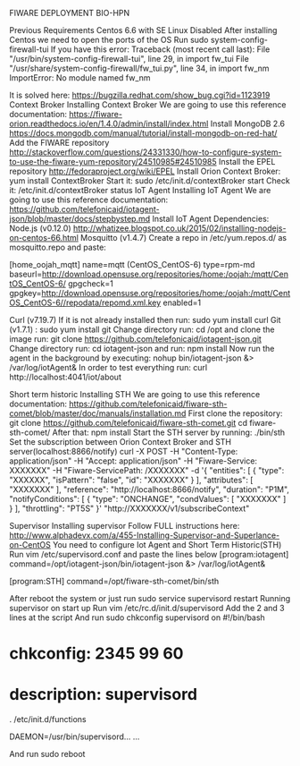 FIWARE DEPLOYMENT BIO-HPN

Previous Requirements
Centos 6.6 with SE Linux Disabled
After installing Centos we need to open the ports of the OS
Run sudo system-config-firewall-tui
If you have this error:
Traceback (most recent call last):
  File "/usr/bin/system-config-firewall-tui", line 29, in <module>
    import fw_tui
  File "/usr/share/system-config-firewall/fw_tui.py", line 34, in <module>
    import fw_nm
ImportError: No module named fw_nm


It is solved here: https://bugzilla.redhat.com/show_bug.cgi?id=1123919
Context Broker
Installing Context Broker
We are going to use this reference documentation: https://fiware-orion.readthedocs.io/en/1.4.0/admin/install/index.html
Install MongoDB 2.6
    https://docs.mongodb.com/manual/tutorial/install-mongodb-on-red-hat/
Add the FIWARE repository
http://stackoverflow.com/questions/24331330/how-to-configure-system-to-use-the-fiware-yum-repository/24510985#24510985
Install the EPEL repository
http://fedoraproject.org/wiki/EPEL
Install Orion Context Broker: yum install ContextBroker
Start it: sudo /etc/init.d/contextBroker start
Check it: /etc/init.d/contextBroker status
IoT Agent
Installing IoT Agent
We are going to use this reference documentation: https://github.com/telefonicaid/iotagent-json/blob/master/docs/stepbystep.md
Install IoT Agent Dependencies:
Node.js (v0.12.0)
        http://whatizee.blogspot.co.uk/2015/02/installing-nodejs-on-centos-66.html 
Mosquitto (v1.4.7)
    Create a repo in /etc/yum.repos.d/ as mosquitto.repo and paste:

[home_oojah_mqtt]
name=mqtt (CentOS_CentOS-6)
type=rpm-md
baseurl=http://download.opensuse.org/repositories/home:/oojah:/mqtt/CentOS_CentOS-6/
gpgcheck=1
gpgkey=http://download.opensuse.org/repositories/home:/oojah:/mqtt/CentOS_CentOS-6//repodata/repomd.xml.key
enabled=1

Curl (v7.19.7) If it is not already installed then run: sudo yum install curl
Git (v1.7.1) : sudo yum install git
Change directory run: cd /opt and clone the image run: git clone https://github.com/telefonicaid/iotagent-json.git
Change directory run: cd iotagent-json and run: npm install
Now run the agent in the background by executing: nohup bin/iotagent-json &> /var/log/iotAgent&
In order to test everything run: curl http://localhost:4041/iot/about






Short term historic
Installing STH
We are going to use this reference documentation:
https://github.com/telefonicaid/fiware-sth-comet/blob/master/doc/manuals/installation.md
First clone the repository: git clone https://github.com/telefonicaid/fiware-sth-comet.git
cd fiware-sth-comet/
After that: npm install
Start the STH server by running: ./bin/sth
Set the subscription between Orion Context Broker and STH server(localhost:8866/notify)
curl -X POST -H "Content-Type: application/json" -H "Accept: application/json" -H "Fiware-Service: XXXXXXX" -H "Fiware-ServicePath: /XXXXXXX"  -d '{
    "entities": [
        {
            "type": "XXXXXX",
            "isPattern": "false",
            "id": "XXXXXXX"
        }
    ],
    "attributes": [
        "XXXXXXX"
    ],
    "reference": "http://localhost:8666/notify",
    "duration": "P1M",
    "notifyConditions": [
        {
            "type": "ONCHANGE",
            "condValues": [
                "XXXXXXX"
            ]
        }
    ],
    "throttling": "PT5S"
}' "http://XXXXXXX/v1/subscribeContext"


Supervisor
Installing supervisor
Follow FULL instructions here: http://www.alphadevx.com/a/455-Installing-Supervisor-and-Superlance-on-CentOS
You need to configure Iot Agent and Short Term Historic(STH)
Run vim /etc/supervisord.conf and paste the lines below
[program:iotagent]
command=/opt/iotagent-json/bin/iotagent-json &> /var/log/iotAgent&

[program:STH]
command=/opt/fiware-sth-comet/bin/sth

After reboot the system or just run sudo service supervisord restart
Running supervisor on start up
Run vim /etc/rc.d/init.d/supervisord
Add the 2 and 3 lines at the script
And run sudo chkconfig supervisord on
#!/bin/bash
# chkconfig: 2345 99 60
# description: supervisord 
. /etc/init.d/functions

DAEMON=/usr/bin/supervisord…
…


And run sudo reboot
